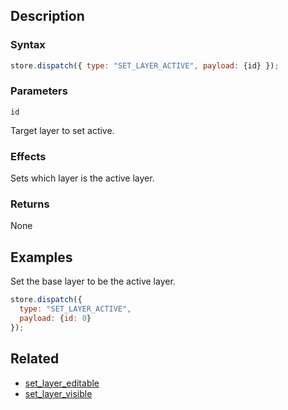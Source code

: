 ## Description

### Syntax

```javascript
store.dispatch({ type: "SET_LAYER_ACTIVE", payload: {id} });
```

### Parameters

`id`

Target layer to set active.

### Effects

Sets which layer is the active layer.

### Returns

None

## Examples

Set the base layer to be the active layer.

```javascript
store.dispatch({
  type: "SET_LAYER_ACTIVE",
  payload: {id: 0}
});
```

## Related

- [set_layer_editable](./set_layer_editable.md)
- [set_layer_visible](./set_layer_visible.md)
